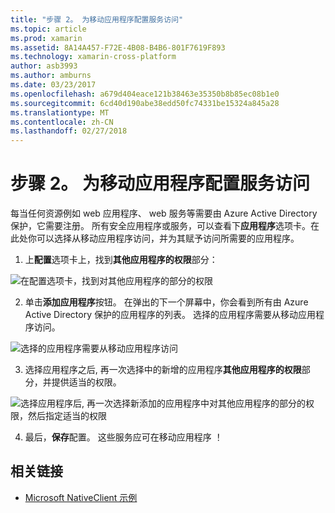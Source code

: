 ```yaml
---
title: "步骤 2。 为移动应用程序配置服务访问"
ms.topic: article
ms.prod: xamarin
ms.assetid: 8A14A457-F72E-4B08-B4B6-801F7619F893
ms.technology: xamarin-cross-platform
author: asb3993
ms.author: amburns
ms.date: 03/23/2017
ms.openlocfilehash: a679d404eace121b38463e35350b8b85ec08b1e0
ms.sourcegitcommit: 6cd40d190abe38edd50fc74331be15324a845a28
ms.translationtype: MT
ms.contentlocale: zh-CN
ms.lasthandoff: 02/27/2018
---
```

# <a name="step-2-configure-service-access-for-mobile-application"></a>步骤 2。 为移动应用程序配置服务访问

每当任何资源例如 web 应用程序、 web 服务等需要由 Azure Active Directory 保护，它需要注册。 所有安全应用程序或服务，可以查看下**应用程序**选项卡。在此处你可以选择从移动应用程序访问，并为其赋予访问所需要的应用程序。

1. 上**配置**选项卡上，找到**其他应用程序的权限**部分：

  ![](configure-images/2.1-configure.png "在配置选项卡，找到对其他应用程序的部分的权限")

2.  单击**添加应用程序**按钮。 在弹出的下一个屏幕中，你会看到所有由 Azure Active Directory 保护的应用程序的列表。 选择的应用程序需要从移动应用程序访问。

  ![](configure-images/2.2-add-application.png "选择的应用程序需要从移动应用程序访问")

3. 选择应用程序之后, 再一次选择中的新增的应用程序**其他应用程序的权限**部分，并提供适当的权限。

  ![](configure-images/2.3-permissions.png "选择应用程序后, 再一次选择新添加的应用程序中对其他应用程序的部分的权限，然后指定适当的权限")

4. 最后，**保存**配置。 这些服务应可在移动应用程序 ！



## <a name="related-links"></a>相关链接

- [Microsoft NativeClient 示例](https://github.com/AzureADSamples/NativeClient-MultiTarget-DotNet)
